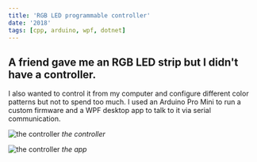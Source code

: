 ```yaml
---
title: 'RGB LED programmable controller'
date: '2018'
tags: [cpp, arduino, wpf, dotnet]
---
```

A friend gave me an RGB LED strip but I didn't have a controller.
---

I also wanted to control it from my computer and configure different color patterns but not to spend too much. I used an Arduino Pro Mini to run a custom firmware and a WPF desktop app to talk to it via serial communication.

![the controller](/images/projects/rgb-controller/1.jpg)
*the controller*

![the controller](/images/projects/rgb-controller/2.png)
*the app*
